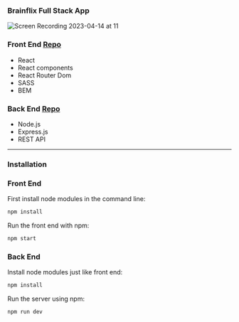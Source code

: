 <h3 align="left">Brainflix Full Stack App</h3> 


![Screen Recording 2023-04-14 at 11](https://user-images.githubusercontent.com/123577810/232135236-e66b984c-423a-4220-aa00-b8c2d811556e.gif)


 <h3>Front End <a href="https://github.com/TommieeN/Brainflix">Repo</a> </br></h3>
 <ul>
  <li>React</li>
  <li>React components</li>
  <li>React Router Dom</li>
  <li>SASS</li>
  <li>BEM</li>
 </ul>

  <h3>Back End <a href="https://github.com/TommieeN/brainflix-api">Repo</a></h3> 
 <ul>
  <li>Node.js</li>
  <li>Express.js</li>
  <li>REST API</li>
 </ul>


---

<h3> Installation </h3>

<h3> Front End</h3>

<p> First install node modules in the command line:</p>

```sh
npm install
```

<p>Run the front end with npm:</p>

```sh
npm start
```
<h3>Back End</h3>

<p> Install node modules just like front end:</p>

```sh
npm install
```
<p>Run the server using npm:</p>

```sh
npm run dev
```



